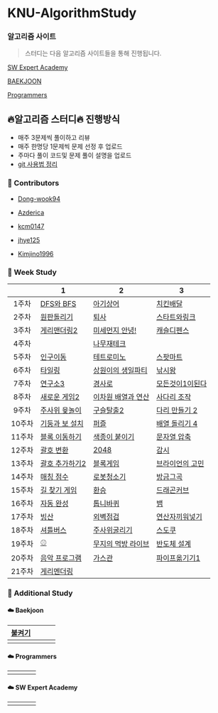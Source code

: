 # KNU-AlgorithmStudy

### 알고리즘 사이트

> 스터디는 다음 알고리즘 사이트들을 통해 진행됩니다.

[SW Expert Academy](https://swexpertacademy.com/main/main.do)

[BAEKJOON](https://www.acmicpc.net/)

[Programmers](https://programmers.co.kr/learn/challenges?tab=all_challenges)

## :fire:알고리즘 스터디:fire: 진행방식

- 매주 3문제씩 풀이하고 리뷰
- 매주 한명당 1문제씩 문제 선정 후 업로드
- 주마다 풀이 코드및 문제 풀이 설명을 업로드
- [git 사용법 정리](https://github.com/Dong-wook94/KNU-AlgorithmStudy/tree/master/Reference/Git%20%EA%B8%B0%EB%B3%B8%20%EC%82%AC%EC%9A%A9%EB%B2%95)



### :rainbow: Contributors

* [Dong-wook94](https://github.com/Dong-wook94)

* [Azderica](https://github.com/Azderica)
* [kcm0147](https://github.com/kcm0147)
* [jhye125](https://github.com/jhye125) 
* [Kimjino1996](https://github.com/Kimjino1996)



### :rainbow: Week Study

|        | 1                                                            | 2                                                            | 3                                                            |
| :----: | ------------------------------------------------------------ | ------------------------------------------------------------ | ------------------------------------------------------------ |
| 1주차  | [DFS와 BFS](https://www.acmicpc.net/problem/1260)            | [아기상어](https://www.acmicpc.net/problem/16236)            | [치킨배달](https://www.acmicpc.net/problem/15686)            |
| 2주차  | [원판돌리기](https://www.acmicpc.net/problem/17822)          | [퇴사](https://www.acmicpc.net/problem/14501)                | [스타트와링크](https://www.acmicpc.net/problem/14889)        |
| 3주차  | [게리맨더링2](https://www.acmicpc.net/problem/17779)         | [미세먼지 안녕!](https://www.acmicpc.net/problem/17144)      | [캐슬디펜스](https://www.acmicpc.net/problem/17135)          |
| 4주차  |                                                              | [나무재테크](https://www.acmicpc.net/problem/16235)          |                                                              |
| 5주차  | [인구이동](https://www.acmicpc.net/problem/16234)            | [테트로미노](https://www.acmicpc.net/problem/14500)          | [스팟마트](https://swexpertacademy.com/main/code/problem/problemDetail.do?contestProbId=AW5jNL968dwDFATQ&categoryId=AW5jNL968dwDFATQ&categoryType=CODE) |
| 6주차  | [타일링](https://www.acmicpc.net/problem/1793)               | [상원이의 생일파티](https://www.swexpertacademy.com/main/code/problem/problemDetail.do?contestProbId=AWWO3kT6F2oDFAV4&categoryId=AWWO3kT6F2oDFAV4&categoryType=CODE) | [낚시왕](https://www.acmicpc.net/problem/17143)              |
| 7주차  | [연구소3](https://www.acmicpc.net/problem/17142)             | [경사로](https://www.acmicpc.net/problem/14890)              | [모든것이1이된다](https://swexpertacademy.com/main/code/problem/problemDetail.do?contestProbId=AWxpXbya0eIDFAWL&categoryId=AWxpXbya0eIDFAWL&categoryType=CODE) |
| 8주차  | [새로운 게임2](https://www.acmicpc.net/problem/17837)        | [이차원 배열과 연산](https://www.acmicpc.net/problem/17140)  | [사다리 조작](https://www.acmicpc.net/problem/15684)         |
| 9주차  | [주사위 윷놀이](https://www.acmicpc.net/problem/17825)       | [구슬탈출2](https://www.acmicpc.net/problem/13460)           | [다리 만들기 2](https://www.acmicpc.net/problem/17472)       |
| 10주차 | [기둥과 보 설치](https://programmers.co.kr/learn/courses/30/lessons/60061) | [퍼즐](https://www.acmicpc.net/problem/1525)                 | [배열 돌리기 4](https://www.acmicpc.net/problem/17406)       |
| 11주차 | [블록 이동하기](https://programmers.co.kr/learn/courses/30/lessons/60063) | [색종이 붙이기](https://www.acmicpc.net/problem/17136)       | [문자열 압축](https://programmers.co.kr/learn/courses/30/lessons/60057) |
| 12주차 | [괄호 변환](https://programmers.co.kr/learn/courses/30/lessons/60058) | [2048](https://www.acmicpc.net/problem/12094)                | [감시](https://www.acmicpc.net/problem/15683)                |
| 13주차 | [괄호 추가하기2](https://www.acmicpc.net/problem/16638)      | [블록게임](https://programmers.co.kr/learn/courses/30/lessons/42894) | [브라이언의 고민](https://programmers.co.kr/learn/courses/30/lessons/1830) |
| 14주차 | [매칭 점수](https://programmers.co.kr/learn/courses/30/lessons/42893) | [로봇청소기](https://www.acmicpc.net/problem/14503)          | [방금그곡](https://programmers.co.kr/learn/courses/30/lessons/17683) |
| 15주차 | [길 찾기 게임](https://programmers.co.kr/learn/courses/30/lessons/42892) | [환승](https://www.acmicpc.net/problem/5214)                 | [드래곤커브](https://www.acmicpc.net/problem/15685)          |
| 16주차 | [자동 완성](https://programmers.co.kr/learn/courses/30/lessons/17685) | [톱니바퀴](https://www.acmicpc.net/problem/14891)            | [뱀](https://www.acmicpc.net/problem/3190)                   |
| 17주차 | [빙산](https://www.acmicpc.net/problem/2573)                 | [외벽점검](https://programmers.co.kr/learn/courses/30/lessons/60062) | [연산자끼워넣기](https://www.acmicpc.net/problem/14888)      |
| 18주차 | [셔틀버스](https://programmers.co.kr/learn/courses/30/lessons/17678) | [주사위굴리기](https://www.acmicpc.net/problem/14499)        | [스도쿠](https://www.acmicpc.net/problem/2580)               |
| 19주차 | [⚾](https://www.acmicpc.net/problem/17281)                   | [무지의 먹방 라이브](https://programmers.co.kr/learn/courses/30/lessons/42891) | [반도체 설계](https://www.acmicpc.net/problem/2352)          |
| 20주차 | [음악 프로그램](https://www.acmicpc.net/problem/2623)        | [가스관](https://www.acmicpc.net/problem/2931)               | [파이프옮기기1](https://www.acmicpc.net/problem/17070)       |
| 21주차 | [게리멘더링](https://www.acmicpc.net/problem/17471)          |                                                              |                                                              |

### :rainbow: Additional Study

#### :cloud: Baekjoon

| [불켜기](https://www.acmicpc.net/problem/11967) |      |      |      |
| ----------------------------------------------- | ---- | ---- | ---- |
|                                                 |      |      |      |



#### :cloud: Programmers

|      |      |      |      |
| ---- | ---- | ---- | ---- |
|      |      |      |      |



#### :cloud: SW Expert Academy

|      |      |      |      |
| ---- | ---- | ---- | ---- |
|      |      |      |      |


